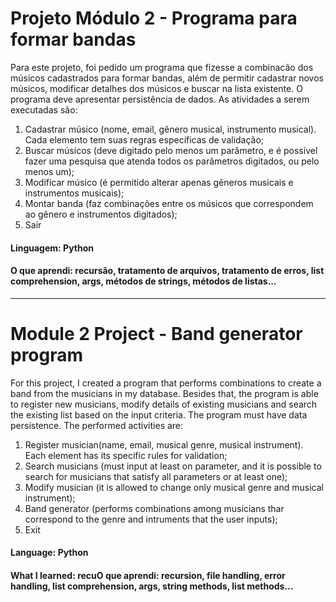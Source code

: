 # Projeto Módulo 2 - Programa para formar bandas

Para este projeto, foi pedido um programa que fizesse a combinacão dos músicos cadastrados para formar bandas, além de permitir cadastrar novos músicos, modificar detalhes dos músicos e buscar na lista existente.
O programa deve apresentar persistência de dados.
As atividades a serem executadas são: 

1. Cadastrar músico (nome, email, gênero musical, instrumento musical). Cada elemento tem suas regras específicas de validação;
2. Buscar músicos (deve digitado pelo menos um parâmetro, e é possível fazer uma pesquisa que atenda todos os parâmetros digitados, ou pelo menos um);
3. Modificar músico (é permitido alterar apenas gêneros musicais e instrumentos musicais);
4. Montar banda (faz combinações entre os músicos que correspondem ao gênero e instrumentos digitados);
0. Sair

#### Linguagem: Python
#### O que aprendi: recursão, tratamento de arquivos, tratamento de erros, list comprehension, args, métodos de strings, métodos de listas...
_____

# Module 2 Project - Band generator program

For this project, I created a program that performs combinations to create a band from the musicians in my database. Besides that, the program is able to register new musicians, modify details of existing musicians and search the existing list based on the input criteria.
The program must have data persistence.
The performed activities are: 

1. Register musician(name, email, musical genre, musical instrument). Each element has its specific rules for validation;
2. Search musicians (must input at least on parameter, and it is possible to search for musicians that satisfy all parameters or at least one);
3. Modify musician (it is allowed to change only musical genre and musical instrument);
4. Band generator (performs combinations among musicians thar correspond to the genre and intruments that the user inputs);
0. Exit

#### Language: Python
#### What I learned: recuO que aprendi: recursion, file handling, error handling, list comprehension, args, string methods, list methods...